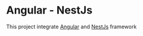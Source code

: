 # Angular - NestJs

This project integrate [Angular](https://angular.io/) and [NestJs](https://nestjs.com/) framework
